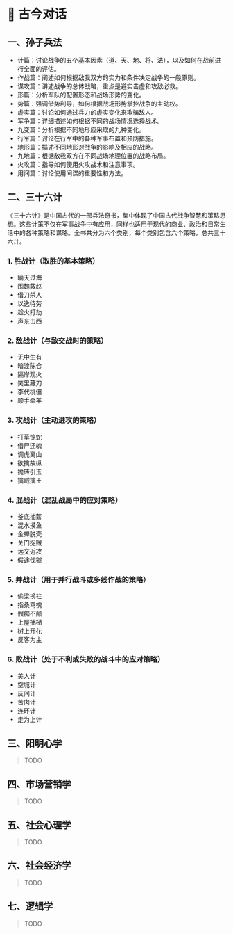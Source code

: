 # 💙 古今对话

## 一、孙子兵法

- 计篇：讨论战争的五个基本因素（道、天、地、将、法），以及如何在战前进行全面的评估。
- 作战篇：阐述如何根据敌我双方的实力和条件决定战争的一般原则。
- 谋攻篇：讲述战争的总体战略，重点是避实击虚和攻敌必救。
- 形篇：分析军队的配置形态和战场形势的变化。
- 势篇：强调借势利导，如何根据战场形势掌控战争的主动权。
- 虚实篇：讨论如何通过兵力的虚实变化来欺骗敌人。
- 军争篇：详细描述如何根据不同的战场情况选择战术。
- 九变篇：分析根据不同地形应采取的九种变化。
- 行军篇：讨论在行军中的各种军事布置和预防措施。
- 地形篇：描述不同地形对战争的影响及相应的战略。
- 九地篇：根据敌我双方在不同战场地理位置的战略布局。
- 火攻篇：指导如何使用火攻战术和注意事项。
- 用间篇：讨论使用间谍的重要性和方法。

## 二、三十六计

《三十六计》是中国古代的一部兵法奇书，集中体现了中国古代战争智慧和策略思想。这些计策不仅在军事战争中有应用，同样也适用于现代的商业、政治和日常生活中的各种策略和谋略。全书共分为六个类别，每个类别包含六个策略，总共三十六计。

### 1. **胜战计**（取胜的基本策略）

- 瞒天过海
- 围魏救赵
- 借刀杀人
- 以逸待劳
- 趁火打劫
- 声东击西

### 2. **敌战计**（与敌交战时的策略）

- 无中生有
- 暗渡陈仓
- 隔岸观火
- 笑里藏刀
- 李代桃僵
- 顺手牵羊

### 3. **攻战计**（主动进攻的策略）

- 打草惊蛇
- 借尸还魂
- 调虎离山
- 欲擒故纵
- 抛砖引玉
- 擒贼擒王

### 4. **混战计**（混乱战局中的应对策略）

- 釜底抽薪
- 混水摸鱼
- 金蝉脱壳
- 关门捉贼
- 远交近攻
- 假途伐虢

### 5. **并战计**（用于并行战斗或多线作战的策略）

- 偷梁换柱
- 指桑骂槐
- 假痴不颠
- 上屋抽梯
- 树上开花
- 反客为主

### 6. **败战计**（处于不利或失败的战斗中的应对策略）

- 美人计
- 空城计
- 反间计
- 苦肉计
- 连环计
- 走为上计

## 三、阳明心学

> TODO

## 四、市场营销学

> TODO

## 五、社会心理学

> TODO

## 六、社会经济学

> TODO

## 七、逻辑学

> TODO
